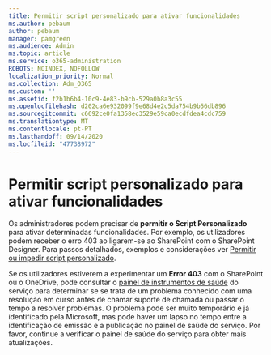 ```yaml
---
title: Permitir script personalizado para ativar funcionalidades
ms.author: pebaum
author: pebaum
manager: pamgreen
ms.audience: Admin
ms.topic: article
ms.service: o365-administration
ROBOTS: NOINDEX, NOFOLLOW
localization_priority: Normal
ms.collection: Adm_O365
ms.custom: ''
ms.assetid: f2b1b6b4-10c9-4e83-b9cb-529a0b8a3c55
ms.openlocfilehash: d202ca6e932099f9e68d4e2c5da754b9b56db896
ms.sourcegitcommit: c6692ce0fa1358ec3529e59ca0ecdfdea4cdc759
ms.translationtype: MT
ms.contentlocale: pt-PT
ms.lasthandoff: 09/14/2020
ms.locfileid: "47738972"
---
```

# <a name="allow-custom-script-to-enable-features"></a>Permitir script personalizado para ativar funcionalidades

Os administradores podem precisar de **permitir o Script Personalizado** para ativar determinadas funcionalidades. Por exemplo, os utilizadores podem receber o erro 403 ao ligarem-se ao SharePoint com o SharePoint Designer. Para passos detalhados, exemplos e considerações ver [Permitir ou impedir script personalizado](https://docs.microsoft.com/sharepoint/allow-or-prevent-custom-script).

Se os utilizadores estiverem a experimentar um **Error 403** com o SharePoint ou o OneDrive, pode consultar o [painel de instrumentos de saúde](https://admin.microsoft.com/AdminPortal/Home#/servicehealth) do serviço para determinar se se trata de um problema conhecido com uma resolução em curso antes de chamar suporte de chamada ou passar o tempo a resolver problemas. O problema pode ser muito temporário e já identificado pela Microsoft, mas pode haver um lapso no tempo entre a identificação de emissão e a publicação no painel de saúde do serviço. Por favor, continue a verificar o painel de saúde do serviço para obter mais atualizações.

